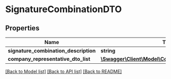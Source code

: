 # SignatureCombinationDTO

## Properties
Name | Type | Description | Notes
------------ | ------------- | ------------- | -------------
**signature_combination_description** | **string** |  | [optional] 
**company_representative_dto_list** | [**\Swagger\Client\Model\CompanyRepresentativeDTO[]**](CompanyRepresentativeDTO.md) |  | [optional] 

[[Back to Model list]](../README.md#documentation-for-models) [[Back to API list]](../README.md#documentation-for-api-endpoints) [[Back to README]](../README.md)



